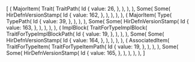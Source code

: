 [
    (
        MajorItem(
            Trait(
                TraitPath(
                    Id {
                        value: 26,
                    },
                ),
            ),
        ),
        Some(
            Some(
                HirDefnVersionStamp(
                    Id {
                        value: 162,
                    },
                ),
            ),
        ),
    ),
    (
        MajorItem(
            Type(
                TypePath(
                    Id {
                        value: 39,
                    },
                ),
            ),
        ),
        Some(
            Some(
                HirDefnVersionStamp(
                    Id {
                        value: 163,
                    },
                ),
            ),
        ),
    ),
    (
        ImplBlock(
            TraitForTypeImplBlock(
                TraitForTypeImplBlockPath(
                    Id {
                        value: 19,
                    },
                ),
            ),
        ),
        Some(
            Some(
                HirDefnVersionStamp(
                    Id {
                        value: 164,
                    },
                ),
            ),
        ),
    ),
    (
        AssociatedItem(
            TraitForTypeItem(
                TraitForTypeItemPath(
                    Id {
                        value: 19,
                    },
                ),
            ),
        ),
        Some(
            Some(
                HirDefnVersionStamp(
                    Id {
                        value: 165,
                    },
                ),
            ),
        ),
    ),
]